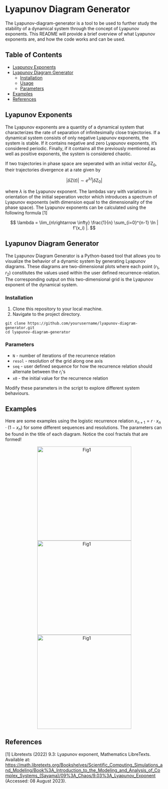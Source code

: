 # Lyapunov Diagram Generator

The Lyapunov-diagram-generator is a tool to be used to further study the stability of a dynamical system through the concept of Lyapunov exponents. This README will provide a brief overview of what Lyapunov exponents are, and how the code works and can be used.

## Table of Contents

- [Lyapunov Exponents](#lyapunov-exponents)
- [Lyapunov Diagram Generator](#lyapunov-diagram-generator)
  - [Installation](#installation)
  - [Usage](#usage)
  - [Parameters](#parameters)
- [Examples](#examples)
- [References](#references)

## Lyapunov Exponents
The Lyapunov exponents are a quantity of a dynamical system that characterizes the rate of separation of infinitesimally close trajectories. If a dynamical system consists of only negative Lyapunov exponents, the system is stable. If it contains negative and zero Lyapunov exponents, it’s considered periodic. Finally, if it contains all the previously mentioned as well as positive exponents, the system is considered chaotic. 

If two trajectories in phase space are seperated with an initial vector $\delta \boldsymbol{\mathrm{Z_0}}$, their trajectories divergence at a rate given by

$$
|\delta \boldsymbol{\mathrm{Z}}(t)| \sim e^{\lambda t}|\delta \boldsymbol{\mathrm{Z_0}}|
$$

where $\lambda$ is the Lyapunov exponent. The lambdas vary with variations in orientation of the initial seperation vector which introduces a spectrum of Lyapunov exponents (with dimension equal to the dimensionality of the phase space). The Lyapunov exponents can be calculated using the following formula [1]

$$
\lambda = \lim_{n\rightarrow \infty} \frac{1}{n} \sum_{i=0}^{n-1} \ln | f'(x_i) |. 
$$

## Lyapunov Diagram Generator

The Lyapunov Diagram Generator is a Python-based tool that allows you to visualize the behavior of a dynamic system by generating Lyapunov diagrams. These diagrams are two-dimensional plots where each point $(r_1, r_2)$ constitutes the values used within the user defined recurrence-relation. The corresponding output on this two-dimensional grid is the Lyapunov exponent of the dynamical system. 

### Installation 

1. Clone this repository to your local machine.
2. Navigate to the project directory.

```
git clone https://github.com/yourusername/lyapunov-diagram-generator.git
cd lyapunov-diagram-generator
```


### Parameters

- `N` - number of iterations of the recurrence relation
- `resol` - resolution of the grid along one axis
- `seq` - user defined sequence for how the recurrence relation should alternate between the $r_i$'s
- `x0` - the initial value for the recurrence relation

Modify these parameters in the script to explore different system behaviours. 

## Examples

Here are some examples using the logistic recurrence relation $x_{n+1} = r \cdot x_n \cdot (1-x_n)$ for some different sequences and resolutions. The parameters can be found in the title of each diagram. Notice the cool fractals that are formed!

<p align = "center">
  <img src = "https://github.com/Thidius/Lyapunov-diagram-generator/assets/121384892/0081dd20-9699-46d0-a959-27a690e0e533" alt = "Fig1" width = "300">
  <img src = "https://github.com/Thidius/Lyapunov-diagram-generator/assets/121384892/97f60f46-bd4f-4c64-b4f8-788840449209" alt = "Fig1" width = "300">
  <img src = "https://github.com/Thidius/Lyapunov-diagram-generator/assets/121384892/6096fd59-04f7-45a1-9260-7d5bd6caaee0" alt = "Fig1" width = "300">
</p>

## References

[1] Libretexts (2022) 9.3: Lyapunov exponent, Mathematics LibreTexts. Available at: https://math.libretexts.org/Bookshelves/Scientific_Computing_Simulations_and_Modeling/Book%3A_Introduction_to_the_Modeling_and_Analysis_of_Complex_Systems_(Sayama)/09%3A_Chaos/9.03%3A_Lyapunov_Exponent (Accessed: 08 August 2023). 





